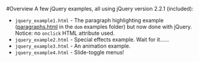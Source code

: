 #Overview
A few jQuery examples, all using jQuery version 2.2.1 (included):

* `jquery_example1.html` - The paragraph highlighting example ([paragraphs.html](https://github.com/tuftsdev/WebProgramming/blob/gh-pages/examples/dom/paragraphs.html) in the `dom` examples folder) but now done with jQuery.  Notice: no `onclick` HTML attribute used.
* `jquery_example2.html` - Special effects example.  Wait for it......
* `jquery_example3.html` - An animation example.
* `jquery_example4.html` - Slide-toggle menus!